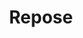---
title: "Repose"

domain:
  grantedPower: |
    The Repose domain is similar to the Death domain, but is granted by good-aligned deities whose clerics are barred from casting evil spells.  grantedPower: |

    The character may use a death touch once per day. The death touch is a spell-like ability that is a death effect. The character must succeed at a melee touch attack against a living creature (using the rules for touch spells). When the character touches, roll 1d6 per his or her cleric level. If the total at least equals the creature's current hit points, it dies (no save).
  spells: |
    1. {% spell_link deathwatch %}
    1. {% spell_link gentle-repose %}
    1. {% spell_link speak-with-dead %}
    1. {% spell_link death-ward %}
    1. {% spell_link slay-living %}
    1. {% spell_link undeath-to-death %}
    1. {% spell_link destruction %}
    1. {% spell_link surelife %}
    1. {% spell_link wail-of-the-banshee %}
---